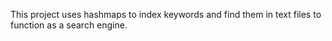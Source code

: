 This project uses hashmaps to index keywords and find them in text files to function as a search engine.
